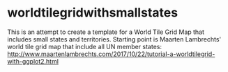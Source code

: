 # worldtilegridwithsmallstates

This is an attempt to create a template for a World Tile Grid Map that includes small states and territories.
Starting point is Maarten Lambrechts' world tile grid map that include all UN member states: http://www.maartenlambrechts.com/2017/10/22/tutorial-a-worldtilegrid-with-ggplot2.html


